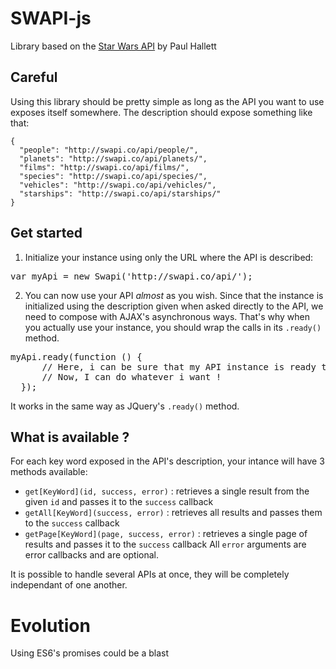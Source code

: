 # SWAPI-js


Library based on the [Star Wars API](http://swapi.co/) by Paul Hallett

## Careful
Using this library should be pretty simple as long as the API you want to use exposes itself somewhere. The description should expose something like that:

```
{
  "people": "http://swapi.co/api/people/", 
  "planets": "http://swapi.co/api/planets/", 
  "films": "http://swapi.co/api/films/", 
  "species": "http://swapi.co/api/species/", 
  "vehicles": "http://swapi.co/api/vehicles/", 
  "starships": "http://swapi.co/api/starships/"
}
```

## Get started
1. Initialize your instance using only the URL where the API is described:
  <pre>var myApi = new Swapi('http://swapi.co/api/');</pre>
2. You can now use your API *almost* as you wish. Since that the instance is initialized using the description given when asked directly to the API, we need to compose with AJAX's asynchronous ways. That's why when you actually use your instance, you should wrap the calls in its `.ready()` method.
  <pre>myApi.ready(function () {
      // Here, i can be sure that my API instance is ready to be used
      // Now, I can do whatever i want !
  });</pre>
  It works in the same way as JQuery's `.ready()` method.

## What is available ?
For each key word exposed in the API's description, your intance will have 3 methods available:
  * `get[KeyWord](id, success, error)` : retrieves a single result from the given `id` and passes it to the `success` callback
  * `getAll[KeyWord](success, error)` : retrieves all results and passes them to the `success` callback
  * `getPage[KeyWord](page, success, error)` : retrieves a single page of results and passes it to the `success` callback
  All `error` arguments are error callbacks and are optional.

It is possible to handle several APIs at once, they will be completely independant of one another.


# Evolution
Using ES6's promises could be a blast
